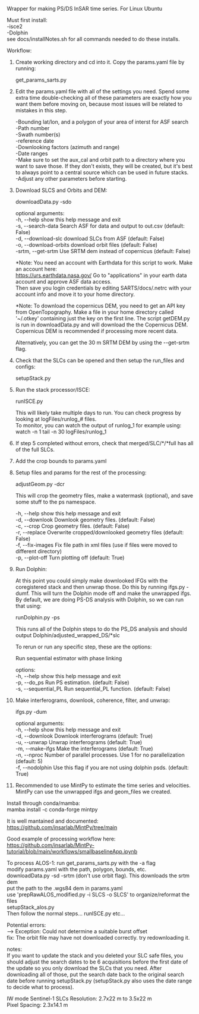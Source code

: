 Wrapper for making PS/DS InSAR time series. For Linux Ubuntu  

Must first install:  
-isce2  
-Dolphin  
see docs/installNotes.sh for all commands needed to do these installs.  

Workflow:  
1. Create working directory and cd into it. Copy the params.yaml file by running:  

    get_params_sarts.py  

2. Edit the params.yaml file with all of the settings you need. Spend some extra time double-checking all of these parameters are exactly how you want them before moving on, because most issues will be related to mistakes in this step.  

    -Bounding lat/lon, and a polygon of your area of interst for ASF search   
    -Path number   
    -Swath number(s)   
    -reference date  
    -Downlooking factors (azimuth and range)  
    -Date ranges  
    -Make sure to set the aux_cal and orbit path to a directory where you want to save those.  If they don't exists, they will be created, but it's best to always point to a central source which can be used in future stacks.   
    -Adjust any other parameters before starting.     

3. Download SLCS and Orbits and DEM:

    downloadData.py -sdo

    optional arguments:  
    -h, --help            show this help message and exit  
    -s, --search-data     Search ASF for data and output to out.csv (default: False)  
    -d, --download-slc    download SLCs from ASF (default: False)  
    -o, --download-orbits  download orbit files (default: False)  
    -srtm, --get-srtm     Use SRTM dem instead of copernicus (default: False)  

    *Note: You need an account with Earthdata for this script to work. Make an account here:  
    https://urs.earthdata.nasa.gov/
    Go to "applications" in your earth data account and approve ASF data access.  
    Then save you login credentials by editing SARTS/docs/.netrc with your account info and move it to your home directory.  

    *Note: To download the copernicus DEM, you need to get an API key from OpenTopography. Make a file in your home directory called '~/.otkey' containing just the key on the first line. The script getDEM.py is run in downloadData.py and will download the the Copernicus DEM. Copernicus DEM is recommended if processing more recent data.   
    
    Alternatively, you can get the 30 m SRTM DEM by using the --get-srtm flag.   

4. Check that the SLCs can be opened and then setup the run_files and configs:

    setupStack.py

5. Run the stack processor/ISCE:

    runISCE.py

    This will likely take multiple days to run.  You can check progress by looking at logFiles/runlog_# files.   
    To monitor, you can watch the output of runlog_1 for example using:  
        watch -n 1 tail -n 30 logFiles/runlog_1  

6. If step 5 completed without errors, check that merged/SLC/*/*full has all of the full SLCs.  

7. Add the crop bounds to params.yaml

8. Setup files and params for the rest of the processing:

    adjustGeom.py -dcr

    This will crop the geometry files, make a watermask (optional), and save some stuff
    to the ps namespace.  

    -h, --help        show this help message and exit  
    -d, --downlook    Downlook geometry files. (default: False)  
    -c, --crop        Crop geometry files. (default: False)  
    -r, --replace     Overwrite cropped/downlooked geometry files (default: False)  
    -f, --fix-images  Fix file path in xml files (use if files were moved to different directory)  
    -p, --plot-off    Turn plotting off (default: True)  


9. Run Dolphin:

    At this point you could simply make downlooked IFGs with the coregistered stack and then unwrap those. Do this by running ifgs.py -dumf.  This will turn the Dolphin mode off and make the unwrapped ifgs. By default, we are doing PS-DS analysis with Dolphin, so we can run that using:

    runDolphin.py -ps  

    This runs all of the Dolphin steps to do the PS_DS analysis and should output Dolphin/adjusted_wrapped_DS/*slc  

    To rerun or run any specific step, these are the options:   

    Run sequential estimator with phase linking  

    options:  
    -h, --help           show this help message and exit  
    -p, --do_ps          Run PS estimation. (default: False)  
    -s, --sequential_PL  Run sequential_PL function. (default: False)  



10. Make interferograms, downlook, coherence, filter, and unwrap:  

    ifgs.py -dum  

    optional arguments:    
    -h, --help            show this help message and exit    
    -d, --downlook        Downlook interferograms (default: True)   
    -u, --unwrap          Unwrap interferograms (default: True)  
    -m, --make-ifgs       Make the interferograms (default: True)  
    -n, --nproc           Number of parallel processes. Use 1 for no parallelization (default: 5)   
    -f, --nodolphin        Use this flag if you are not using dolphin psds. (default: True)    


11. Recommended to use MintPy to estimate the time series and velocities. MintPy can use the unwrapped ifgs and geom_files we created. 

Install through conda/mamba:  
mamba install -c conda-forge mintpy  

It is well mantained and documented:  
https://github.com/insarlab/MintPy/tree/main  

Good example of processing workflow here:  
https://github.com/insarlab/MintPy-tutorial/blob/main/workflows/smallbaselineApp.ipynb  

To process ALOS-1:
    run get_params_sarts.py with the -a flag  
    modify params.yaml with the path, polygon, bounds, etc.  
    downloadData.py -sd -srtm (don't use orbit flag). This downloads the srtm dem   
    put the path to the .wgs84 dem in params.yaml  
    use 'prepRawALOS_modified.py -i SLCS -o SLCS' to organize/reformat the files  
    setupStack_alos.py  
    Then follow the normal steps... runISCE.py etc...  




Potential errors:  
-->    Exception: Could not determine a suitable burst offset  
fix: The orbit file may have not downloaded correctly. try redownloading it.  


notes:  
If you want to update the stack and you deleted your SLC safe files, you should adjust the search dates to be 6 acquisitions before the first date of the update so you only download the SLCs that you need.  After downloading all of those, put the search date back to the original search date before running setupStack.py (setupStack.py also uses the date range to decide what to process).    

IW mode Sentinel-1 SLCs
    Resolution: 2.7x22 m to 3.5x22 m	
    Pixel Spacing: 2.3x14.1 m

